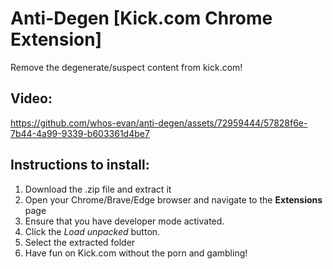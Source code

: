 # Anti-Degen [Kick.com Chrome Extension]
Remove the degenerate/suspect content from kick.com!

## Video:
https://github.com/whos-evan/anti-degen/assets/72959444/57828f6e-7b44-4a99-9339-b603361d4be7

## Instructions to install:
1. Download the .zip file and extract it
2. Open your Chrome/Brave/Edge browser and navigate to the **Extensions** page
3. Ensure that you have developer mode activated.
4. Click the _Load unpacked_ button.
5. Select the extracted folder
6. Have fun on Kick.com without the porn and gambling!
